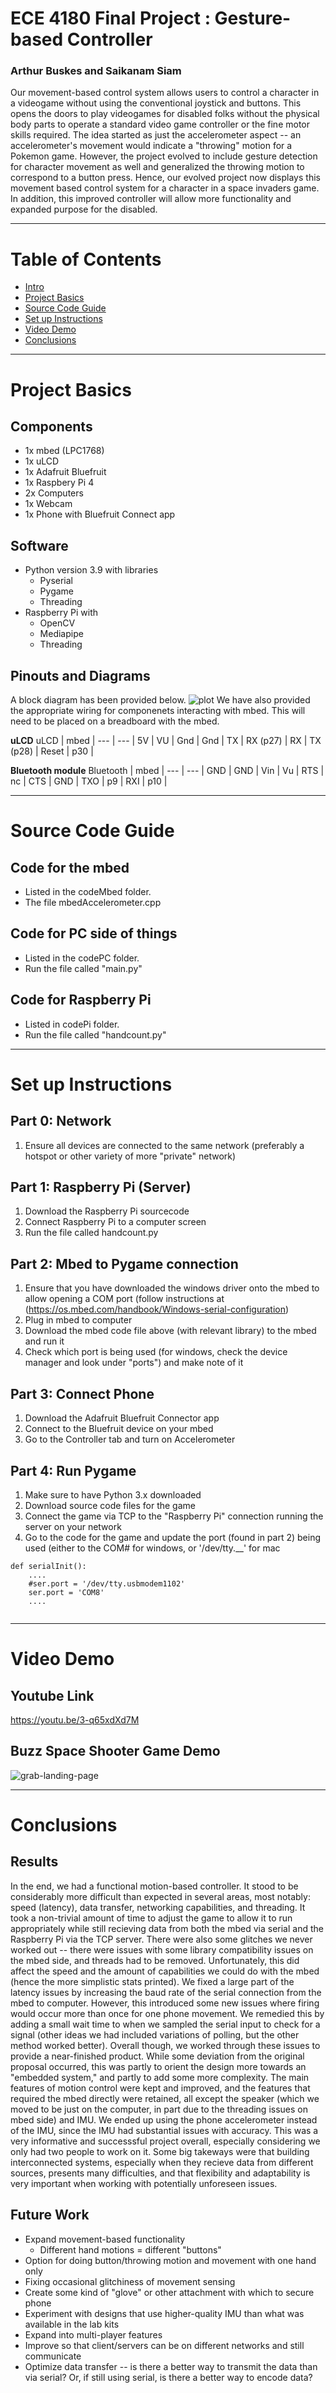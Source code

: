 # ECE 4180 Final Project : Gesture-based Controller
### Arthur Buskes and Saikanam Siam
Our movement-based control system allows users to control a character in a videogame without using the conventional joystick and buttons. This opens the doors to play videogames for disabled folks without the physical body parts to operate a standard video game controller or the fine motor skills required. The idea started as just the accelerometer aspect -- an accelerometer's movement would indicate a "throwing" motion for a Pokemon game. However, the project evolved to include gesture detection for character movement as well and generalized the throwing motion to correspond to a button press. Hence, our evolved project now displays this movement based control system for a character in a space invaders game. In addition, this improved controller will allow more functionality and expanded purpose for the disabled.

-----
# Table of Contents
- [Intro](#ece-4180-final-project--gesture-based-controller)
- [Project Basics](#project-basics)
- [Source Code Guide](#source-code-guide)
- [Set up Instructions](#set-up-instructions)
- [Video Demo](#video-demo)
- [Conclusions](#conclusions)

-----
# Project Basics
## Components
- 1x mbed (LPC1768)
- 1x uLCD
- 1x Adafruit Bluefruit
- 1x Raspbery Pi 4
- 2x Computers
- 1x Webcam
- 1x Phone with Bluefruit Connect app
## Software
- Python version 3.9 with libraries
  - Pyserial 
  - Pygame
  - Threading
- Raspberry Pi with
	- OpenCV 
	- Mediapipe 
	- Threading

## Pinouts and Diagrams
A block diagram has been provided below. 
![plot](./block_diagram_words.png)
We have also provided the appropriate wiring for componenets interacting with mbed. This will need to be placed on a breadboard with the mbed. 

<b>uLCD</b>
uLCD | mbed | 
--- | --- | 
5V | VU | 
Gnd | Gnd |
TX | RX (p27) |
RX | TX (p28) |
Reset | p30 |

<b>Bluetooth module</b>
Bluetooth | mbed | 
--- | --- | 
GND | GND | 
Vin | Vu |
RTS | nc |
CTS | GND |
TXO | p9 |
RXI | p10 |



-----
# Source Code Guide
## Code for the mbed
- Listed in the codeMbed folder.
- The file mbedAccelerometer.cpp
## Code for PC side of things
- Listed in the codePC folder.
- Run the file called "main.py"
## Code for Raspberry Pi
- Listed in codePi folder.
- Run the file called "handcount.py"
-----
# Set up Instructions
## Part 0: Network
1. Ensure all devices are connected to the same network (preferably a hotspot or other variety of more "private" network)
## Part 1: Raspberry Pi (Server)
1. Download the Raspberry Pi sourcecode 
1. Connect Raspberry Pi to a computer screen
2. Run the file called handcount.py

## Part 2: Mbed to Pygame connection
1. Ensure that you have downloaded the windows driver onto the mbed to allow opening a COM port (follow instructions at (https://os.mbed.com/handbook/Windows-serial-configuration)
2. Plug in mbed to computer
3. Download the mbed code file above (with relevant library) to the mbed and run it
4. Check which port is being used (for windows, check the device manager and look under "ports") and make note of it

## Part 3: Connect Phone
1. Download the Adafruit Bluefruit Connector app 
2. Connect to the Bluefruit device on your mbed
3. Go to the Controller tab and turn on Accelerometer

## Part 4: Run Pygame
1. Make sure to have Python 3.x downloaded
2. Download source code files for the game
3. Connect the game via TCP to the "Raspberry Pi" connection running the server on your network
4. Go to the code for the game and update the port (found in part 2) being used (either to the COM# for windows, or '/dev/tty.__' for mac
```
def serialInit():
	....
	#ser.port = '/dev/tty.usbmodem1102'
	ser.port = 'COM8'
	....
	
```

----
# Video Demo 
## Youtube Link
https://youtu.be/3-q65xdXd7M

## Buzz Space Shooter Game Demo

![grab-landing-page](https://github.com/albuskes/4180final_proj/blob/main/BuzzShooterDemo.gif)


----
# Conclusions
## Results
In the end, we had a functional motion-based controller. It stood to be considerably more difficult than expected in several areas, most notably: speed (latency), data transfer, networking capabilities, and threading. It took a non-trivial amount of time to adjust the game to allow it to run appropriately while still recieving data from both the mbed via serial and the Raspberry Pi via the TCP server. There were also some glitches we never worked out -- there were issues with some library compatibility issues on the mbed side, and threads had to be removed. Unfortunately, this did affect the speed and the amount of capabilities we could do with the mbed (hence the more simplistic stats printed). We fixed a large part of the latency issues by increasing the baud rate of the serial connection from the mbed to computer. However, this introduced some new issues where firing would occur more than once for one phone movement. We remedied this by adding a small wait time to when we sampled the serial input to check for a signal (other ideas we had included variations of polling, but the other method worked better). Overall though, we worked through these issues to provide a near-finished product. While some deviation from the original proposal occurred, this was partly to orient the design more towards an "embedded system," and partly to add some more complexity. The main features of motion control were kept and improved, and the features that required the mbed directly were retained, all except the speaker (which we moved to be just on the computer, in part due to the threading issues on mbed side) and IMU. We ended up using the phone accelerometer instead of the IMU, since the IMU had substantial issues with accuracy. This was a very informative and successsful project overall, especially considering we only had two people to work on it. Some big takeways were that building interconnected systems, especially when they recieve data from different sources, presents many difficulties, and that flexibility and adaptability is very important when working with potentially unforeseen issues.
## Future Work
- Expand movement-based functionality
  - Different hand motions = different "buttons"
- Option for doing button/throwing motion and movement with one hand only
- Fixing occasional glitchiness of movement sensing
- Create some kind of "glove" or other attachment with which to secure phone
- Experiment with designs that use higher-quality IMU than what was available in the lab kits
- Expand into multi-player features
- Improve so that client/servers can be on different networks and still communicate
- Optimize data transfer -- is there a better way to transmit the data than via serial? Or, if still using serial, is there a better way to encode data?

